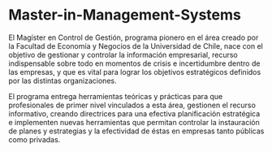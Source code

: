 # Master-in-Management-Systems

El Magíster en Control de Gestión, programa pionero en el área creado por la Facultad de Economía y Negocios de la Universidad de Chile, nace con el objetivo de gestionar y controlar la información empresarial, recurso indispensable sobre todo en momentos de crisis e incertidumbre dentro de las empresas, y que es vital para lograr los objetivos estratégicos definidos por las distintas organizaciones.

El programa entrega herramientas teóricas y prácticas para que profesionales de primer nivel vinculados a esta área, gestionen el recurso informativo, creando directrices para una efectiva planificación estratégica e implementen nuevas herramientas que permitan controlar la instauración de planes y estrategias y la efectividad de éstas en empresas tanto públicas como privadas.
